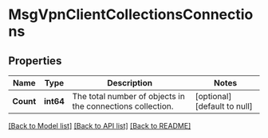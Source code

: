 # MsgVpnClientCollectionsConnections

## Properties
Name | Type | Description | Notes
------------ | ------------- | ------------- | -------------
**Count** | **int64** | The total number of objects in the connections collection. | [optional] [default to null]

[[Back to Model list]](../README.md#documentation-for-models) [[Back to API list]](../README.md#documentation-for-api-endpoints) [[Back to README]](../README.md)

